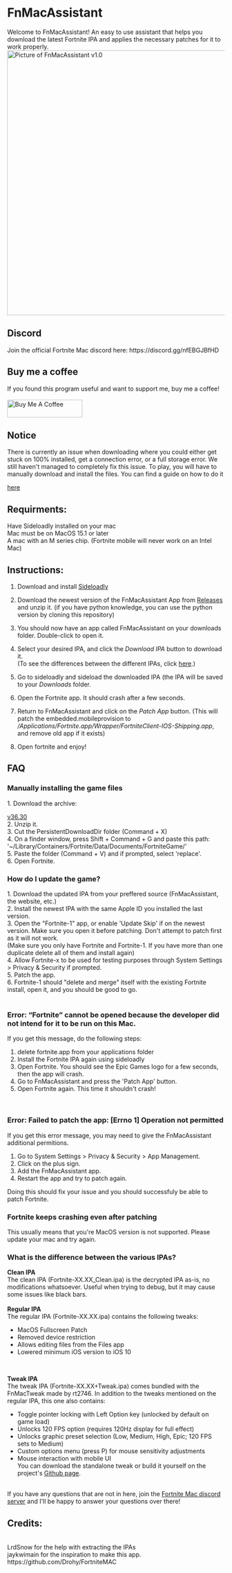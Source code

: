 # FnMacAssistant
Welcome to FnMacAssistant! An easy to use assistant that helps you download the latest Fortnite IPA and applies the necessary patches for it to work properly.<br>
<img width="612" alt="Picture of FnMacAssistant v1.0" src="https://github.com/user-attachments/assets/df141825-7a77-4c31-a0e0-d2724364dca2">

<h2>Discord</h2>
Join the official Fortnite Mac discord here: https://discord.gg/nfEBGJBfHD

<h2>Buy me a coffee</h2>
If you found this program useful and want to support me, buy me a coffee! 
<br/><br/>
<a href="https://www.buymeacoffee.com/Isacucho" target="_blank"><img src="https://cdn.buymeacoffee.com/buttons/default-orange.png" alt="Buy Me A Coffee" height="41" width="174"></a>

<h2>Notice</h2>
There is currently an issue when downloading where you could either get stuck on 100% installed, get a connection error, or a full storage error. We still haven't managed to completely fix this issue. To play, you will have to manually download and install the files. You can find a guide on how to do it  

[here](https://github.com/isacucho/FnMacAssistant#Manually-installing-the-game-files)

<h2>Requirments:</h2> 
Have Sideloadly installed on your mac <br/>
Mac must be on MacOS 15.1 or later <br/>
A mac with an M series chip. (Fortnite mobile will never work on an Intel Mac)

<h2>Instructions:</h2>

1. Download and install [Sideloadly](https://sideloadly.io)

2. Download the newest version of the FnMacAssistant App from [Releases](https://github.com/isacucho/FnMacAssistant/releases) and unzip it. (if you have python knowledge, you can use the python version by cloning this repository) 

3. You should now have an app called FnMacAssistant on your downloads folder. Double-click to open it.
 
4. Select your desired IPA, and click the _Download IPA_ button to download it. <br>
(To see the differences between the different IPAs, click [here](https://github.com/isacucho/FnMacAssistant#what-is-the-difference-between-the-various-ipas).)

5. Go to sideloadly and sideload the downloaded IPA (the IPA will be saved to your _Downloads_ folder.

6. Open the Fortnite app. It should crash after a few seconds.

7. Return to FnMacAssistant and click on the _Patch App_ button. (This will patch the embedded.mobileprovision to _/Applications/Fortnite.app/Wrapper/FortniteClient-IOS-Shipping.app_, and remove old app if it exists)

8. Open fortnite and enjoy!


<h2>FAQ</h2>

<h3>Manually installing the game files</h3>
1. Download the archive: 

[v36.30](https://drive.google.com/file/d/1QJ_0hGclSD0XbfatUz0E2SL44lasKg_7/view?usp=drivesdk) <br>
2. Unzip it.<br>
3. Cut the PersistentDownloadDir folder (Command + X)<br>
4. On a finder window, press Shift + Command + G and paste this path: '~/Library/Containers/Fortnite/Data/Documents/FortniteGame/'<br>
5. Paste the folder (Command + V) and if prompted, select 'replace'.<br>
6. Open Fortnite.
<br>

<h3>How do I update the game?</h3>
1. Download the updated IPA from your preffered source (FnMacAssistant, the website, etc.)<br>
2. Install the newest IPA with the same Apple ID you installed the last version. <br>
3. Open the "Fortnite-1" app, or enable 'Update Skip' if on the newest version. Make sure you open it before patching. Don't attempt to patch first as it will not work.<br>
 (Make sure you only have Fortnite and Fortnite-1. If you have more than one duplicate delete all of them and install again)<br>
4. Allow Fortnite-x to be used for testing purposes through System Settings > Privacy & Security if prompted.<br>
5. Patch the app.<br>
6. Fortnite-1 should "delete and merge" itself with the existing Fortnite install, open it, and you should be good to go.<br>
<br>

<h3>Error: “Fortnite” cannot be opened because the developer did not intend for it to be run on this Mac.</h3>


If you get this message, do the following steps:
1. delete fortnite.app from your applications folder
2. Install the Fortnite IPA again using sideloadly
3. Open Fortnite. You should see the Epic Games logo for a few seconds, then the app will crash.
4. Go to FnMacAssistant and press the 'Patch App' button.
5. Open Fortnite again. This time it shouldn't crash!

<br>
<h3>Error: Failed to patch the app: [Errno 1] Operation not permitted</h3>
If you get this error message, you may need to give the FnMacAssistant additional permitions. 

1. Go to System Settings > Privacy & Security > App Management.
2. Click on the plus sign.
3. Add the FnMacAssistant app.
4. Restart the app and try to patch again.

Doing this should fix your issue and you should successfuly be able to patch Fortnite. 
<br>
<h3>Fortnite keeps crashing even after patching</h3>
This usually means that you're MacOS version is not supported. Please update your mac and try again.
<br>
<h3>What is the difference between the various IPAs?</h3>

**Clean IPA** <br>
The clean IPA (Fortnite-XX.XX_Clean.ipa) is the decrypted IPA as-is, no modifications whatsoever. Useful when trying to debug, but it may cause some issues like black bars.
<br><br>
**Regular IPA** <br>
The regular IPA (Fortnite-XX.XX.ipa) contains the following tweaks:
- MacOS Fullscreen Patch
- Removed device restriction
- Allows editing files from the Files app
- Lowered minimum iOS version to iOS 10
<br>

**Tweak IPA**
<br>
The tweak IPA (Fortnite-XX.XX+Tweak.ipa) comes bundled with the FnMacTweak made by rt2746. In addition to the tweaks mentioned on the regular IPA, this one also contains:
- Toggle pointer locking with Left Option key (unlocked by default on game load)
- Unlocks 120 FPS option (requires 120Hz display for full effect)
- Unlocks graphic preset selection (Low, Medium, High, Epic; 120 FPS sets to Medium)
- Custom options menu (press P) for mouse sensitivity adjustments
- Mouse interaction with mobile UI<br>
You can download the standalone tweak or build it yourself on the project's [Github page](https://github.com/rt-someone/FnMacTweak).
<br><br>

If you have any questions that are not in here, join the [Fortnite Mac discord server](https://discord.gg/nfEBGJBfHD) and I'll be happy to answer your questions over there!




<h2>Credits:</h2>
<br>
LrdSnow for the help with extracting the IPAs<br>
jaykwimain for the inspiration to make this app. https://github.com/Drohy/FortniteMAC
